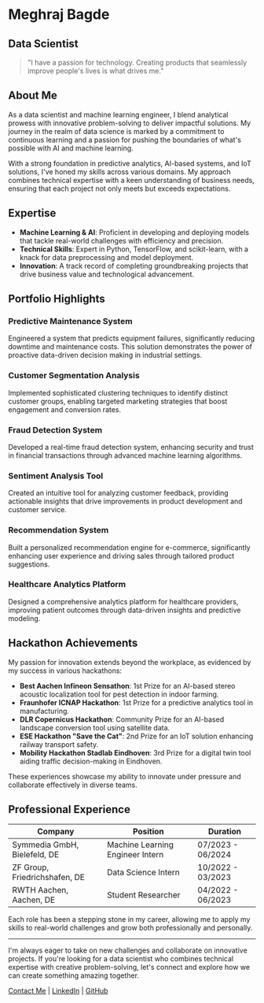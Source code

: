 ﻿<!-- # megh21.github.io
*** this is to showcase my projects *** -->
# Meghraj Bagde
## Data Scientist

> "I have a passion for technology. Creating products that seamlessly improve people's lives is what drives me."

## About Me

As a data scientist and machine learning engineer, I blend analytical prowess with innovative problem-solving to deliver impactful solutions. My journey in the realm of data science is marked by a commitment to continuous learning and a passion for pushing the boundaries of what's possible with AI and machine learning.

With a strong foundation in predictive analytics, AI-based systems, and IoT solutions, I've honed my skills across various domains. My approach combines technical expertise with a keen understanding of business needs, ensuring that each project not only meets but exceeds expectations.

## Expertise

- **Machine Learning & AI**: Proficient in developing and deploying models that tackle real-world challenges with efficiency and precision.
- **Technical Skills**: Expert in Python, TensorFlow, and scikit-learn, with a knack for data preprocessing and model deployment.
- **Innovation**: A track record of completing groundbreaking projects that drive business value and technological advancement.

## Portfolio Highlights

### Predictive Maintenance System
Engineered a system that predicts equipment failures, significantly reducing downtime and maintenance costs. This solution demonstrates the power of proactive data-driven decision making in industrial settings.

### Customer Segmentation Analysis
Implemented sophisticated clustering techniques to identify distinct customer groups, enabling targeted marketing strategies that boost engagement and conversion rates.

### Fraud Detection System
Developed a real-time fraud detection system, enhancing security and trust in financial transactions through advanced machine learning algorithms.

### Sentiment Analysis Tool
Created an intuitive tool for analyzing customer feedback, providing actionable insights that drive improvements in product development and customer service.

### Recommendation System
Built a personalized recommendation engine for e-commerce, significantly enhancing user experience and driving sales through tailored product suggestions.

### Healthcare Analytics Platform
Designed a comprehensive analytics platform for healthcare providers, improving patient outcomes through data-driven insights and predictive modeling.

## Hackathon Achievements

My passion for innovation extends beyond the workplace, as evidenced by my success in various hackathons:

- **Best Aachen Infineon Sensathon**: 1st Prize for an AI-based stereo acoustic localization tool for pest detection in indoor farming.
- **Fraunhofer ICNAP Hackathon**: 1st Prize for a predictive analytics tool in manufacturing.
- **DLR Copernicus Hackathon**: Community Prize for an AI-based landscape conversion tool using satellite data.
- **ESE Hackathon "Save the Cat"**: 2nd Prize for an IoT solution enhancing railway transport safety.
- **Mobility Hackathon Stadlab Eindhoven**: 3rd Prize for a digital twin tool aiding traffic decision-making in Eindhoven.

These experiences showcase my ability to innovate under pressure and collaborate effectively in diverse teams.

## Professional Experience

| Company | Position | Duration |
|---------|----------|----------|
| Symmedia GmbH, Bielefeld, DE | Machine Learning Engineer Intern | 07/2023 - 06/2024 |
| ZF Group, Friedrichshafen, DE | Data Science Intern | 10/2022 - 03/2023 |
| RWTH Aachen, Aachen, DE | Student Researcher | 04/2022 - 06/2023 |

Each role has been a stepping stone in my career, allowing me to apply my skills to real-world challenges and grow both professionally and personally.

---

I'm always eager to take on new challenges and collaborate on innovative projects. If you're looking for a data scientist who combines technical expertise with creative problem-solving, let's connect and explore how we can create something amazing together.

[Contact Me](#) | [LinkedIn](#) | [GitHub](#)
